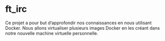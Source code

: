 # ft_irc

Ce projet a pour but d’approfondir nos connaissances en nous utilisant Docker.
Nous allons virtualiser plusieurs images Docker en les créant dans notre nouvelle machine
virtuelle personnelle.
